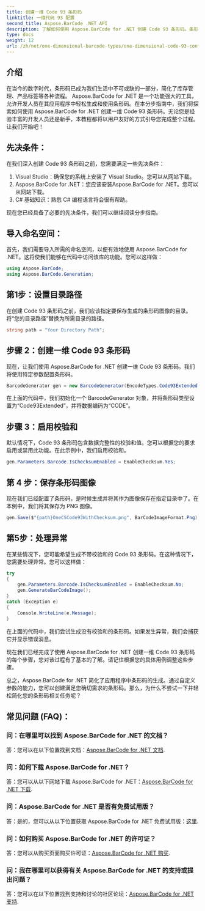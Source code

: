 ```yaml
---
title: 创建一维 Code 93 条形码
linktitle: 一维代码 93 配置
second_title: Aspose.BarCode .NET API
description: 了解如何使用 Aspose.BarCode for .NET 创建 Code 93 条形码。条形码生成的分步指南。
type: docs
weight: 12
url: /zh/net/one-dimensional-barcode-types/one-dimensional-code-93-configuration/
---
```


## 介绍

在当今的数字时代，条形码已成为我们生活中不可或缺的一部分，简化了库存管理、产品标签等各种流程。 Aspose.BarCode for .NET 是一个功能强大的工具，允许开发人员在其应用程序中轻松生成和使用条形码。在本分步指南中，我们将探索如何使用 Aspose.BarCode for .NET 创建一维 Code 93 条形码。无论您是经验丰富的开发人员还是新手，本教程都将以用户友好的方式引导您完成整个过程。让我们开始吧！

## 先决条件：

在我们深入创建 Code 93 条形码之前，您需要满足一些先决条件：
1. Visual Studio：确保您的系统上安装了 Visual Studio。您可以从网站下载。
2. Aspose.BarCode for .NET：您应该安装Aspose.BarCode for .NET。您可以从网站下载。
3. C# 基础知识：熟悉 C# 编程语言将会很有帮助。

现在您已经具备了必要的先决条件，我们可以继续阅读分步指南。

## 导入命名空间：

首先，我们需要导入所需的命名空间，以便有效地使用 Aspose.BarCode for .NET。这将使我们能够在代码中访问该库的功能。您可以这样做：

```csharp
using Aspose.BarCode;
using Aspose.BarCode.Generation;
```

## 第1步：设置目录路径

在创建 Code 93 条形码之前，我们应该指定要保存生成的条形码图像的目录。将“您的目录路径”替换为所需目录的路径。

```csharp
string path = "Your Directory Path";
```

## 步骤 2：创建一维 Code 93 条形码

现在，让我们使用 Aspose.BarCode for .NET 创建一维 Code 93 条形码。我们将使用特定参数配置条形码。

```csharp
BarcodeGenerator gen = new BarcodeGenerator(EncodeTypes.Code93Extended, "CODE");
```

在上面的代码中，我们初始化一个 BarcodeGenerator 对象，并将条形码类型设置为“Code93Extended”，并将数据编码为“CODE”。

## 步骤 3：启用校验和

默认情况下，Code 93 条形码包含数据完整性的校验和值。您可以根据您的要求启用或禁用此功能。在此示例中，我们启用校验和。

```csharp
gen.Parameters.Barcode.IsChecksumEnabled = EnableChecksum.Yes;
```

## 第 4 步：保存条形码图像

现在我们已经配置了条形码，是时候生成并将其作为图像保存在指定目录中了。在本例中，我们将其保存为 PNG 图像。

```csharp
gen.Save($"{path}OneCSCode93WithChecksum.png", BarCodeImageFormat.Png);
```

## 第5步：处理异常

在某些情况下，您可能希望生成不带校验和的 Code 93 条形码。在这种情况下，您需要处理异常。您可以这样做：

```csharp
try
{
    gen.Parameters.Barcode.IsChecksumEnabled = EnableChecksum.No;
    gen.GenerateBarCodeImage();
}
catch (Exception e)
{
    Console.WriteLine(e.Message);
}
```

在上面的代码中，我们尝试生成没有校验和的条形码。如果发生异常，我们会捕获它并显示错误消息。

现在我们已经完成了使用 Aspose.BarCode for .NET 创建一维 Code 93 条形码的每个步骤，您对该过程有了基本的了解。请记住根据您的具体用例调整这些步骤。

总之，Aspose.BarCode for .NET 简化了应用程序中条形码的生成。通过自定义参数的能力，您可以创建满足您确切需求的条形码。那么，为什么不尝试一下并轻松简化您的条形码相关任务呢？

## 常见问题 (FAQ)：

### 问：在哪里可以找到 Aspose.BarCode for .NET 的文档？
答：您可以在以下位置找到文档：[Aspose.BarCode for .NET 文档](https://reference.aspose.com/barcode/net/).

### 问：如何下载 Aspose.BarCode for .NET？
答：您可以从以下网站下载 Aspose.BarCode for .NET：[Aspose.BarCode for .NET 下载](https://releases.aspose.com/barcode/net/).

### 问：Aspose.BarCode for .NET 是否有免费试用版？
答：是的，您可以从以下位置获取 Aspose.BarCode for .NET 免费试用版：[这里](https://releases.aspose.com/).

### 问：如何购买 Aspose.BarCode for .NET 的许可证？
答：您可以从购买页面购买许可证：[Aspose.BarCode for .NET 购买](https://purchase.aspose.com/buy).

### 问：我在哪里可以获得有关 Aspose.BarCode for .NET 的支持或提出问题？
答：您可以在以下位置找到支持和讨论的社区论坛：[Aspose.BarCode for .NET 支持](https://forum.aspose.com/c/barcode/13).
